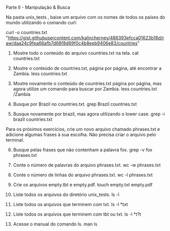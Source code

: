 Parte II - Manipulação & Busca

Na pasta unix_tests , baixe um arquivo com os nomes de todos os países do mundo utilizando o comando curl:


curl -o countries.txt "https://gist.githubusercontent.com/kalinchernev/486393efcca01623b18d/raw/daa24c9fea66afb7d68f8d69f0c4b8eeb9406e83/countries"

1. Mostre todo o conteúdo do arquivo countries.txt na tela.
cat countries.txt

2. Mostre o conteúdo de countries.txt, página por página, até encontrar a Zambia.
less countries.txt

3. Mostre novamente o conteúdo de countries.txt página por página, mas agora utilize um comando para buscar por Zambia.
less countries.txt
/Zambia

4. Busque por Brazil no countries.txt.
grep Brazil countries.txt

5. Busque novamente por brazil, mas agora utilizando o lower case.
grep -i brazil countries.txt

Para os próximos exercícios, crie um novo arquivo chamado phrases.txt e adicione algumas frases à sua escolha. Não precisa criar o arquivo pelo terminal.


6. Busque pelas frases que não contenham a palavra fox.
grep -v fox phrases.txt

7. Conte o número de palavras do arquivo phrases.txt.
wc -w phrases.txt

8. Conte o número de linhas do arquivo phrases.txt.
wc -l phrases.txt

9. Crie os arquivos empty.tbt e empty.pdf.
touch empty.txt empty.pdf

10. Liste todos os arquivos do diretório unix_tests.
ls -l

11. Liste todos os arquivos que terminem com txt.
ls -l *txt

12. Liste todos os arquivos que terminem com tbt ou txt.
ls -l *t?t

13. Acesse o manual do comando ls.
man ls